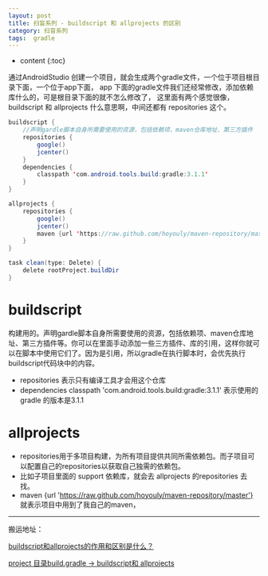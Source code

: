 ```yaml
---
layout: post
title: 扫盲系列 - buildscript 和 allprojects 的区别
category: 扫盲系列
tags:  gradle
---
```

* content
{:toc}

通过AndroidStudio 创建一个项目，就会生成两个gradle文件，一个位于项目根目录下面，一个位于app下面，
app 下面的gradle文件我们还经常修改，添加依赖库什么的，可是根目录下面的就不怎么修改了，
这里面有两个感觉很像，buildscript 和 allprojects 什么意思啊，中间还都有 repositories 这个。

```java
buildscript {
    //声明gardle脚本自身所需要使用的资源，包括依赖项、maven仓库地址、第三方插件
    repositories {
        google()
        jcenter()
    }
    dependencies {
        classpath 'com.android.tools.build:gradle:3.1.1'
    }
}

allprojects {
    repositories {
        google()
        jcenter()
        maven {url 'https://raw.github.com/hoyouly/maven-repository/master'}
    }
}

task clean(type: Delete) {
    delete rootProject.buildDir
}
```
# buildscript
构建用的。声明gardle脚本自身所需要使用的资源，包括依赖项、maven仓库地址、第三方插件等。你可以在里面手动添加一些三方插件、库的引用，这样你就可以在脚本中使用它们了。因为是引用，所以gradle在执行脚本时，会优先执行buildscript代码块中的内容。
* repositories 表示只有编译工具才会用这个仓库
* dependencies classpath 'com.android.tools.build:gradle:3.1.1' 表示使用的gradle 的版本是3.1.1

#  allprojects
* repositories用于多项目构建，为所有项目提供共同所需依赖包。而子项目可以配置自己的repositories以获取自己独需的依赖包。
* 比如子项目里面的 support 依赖库，就会去 allprojects 的repositories 去找。
* maven {url 'https://raw.github.com/hoyouly/maven-repository/master'} 就表示项目中用到了我自己的maven，


---
搬运地址：

[buildscript和allprojects的作用和区别是什么？](https://www.jianshu.com/p/ee57e4de78a3)

[project 目录build.gradle -> buildscript和 allprojects](https://www.jianshu.com/p/f6adc305ff90)
